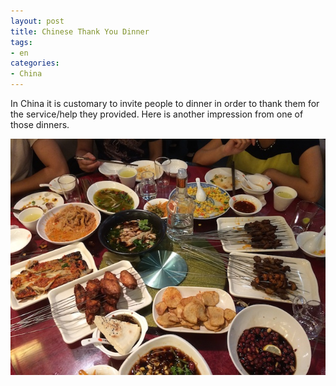 ```yaml
---
layout: post
title: Chinese Thank You Dinner
tags:
- en
categories:
- China
---
```

In China it is customary to invite people to dinner in order to thank them for the service/help they provided. Here is another impression from one of those dinners.

![IMG 0689](/img/posts/china/IMG_0688.jpg)
